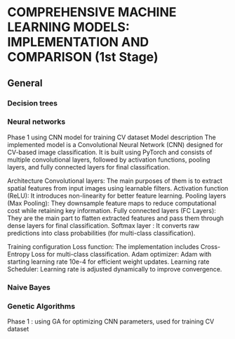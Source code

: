 # COMPREHENSIVE MACHINE LEARNING MODELS: IMPLEMENTATION AND COMPARISON (1st Stage) 

## General

### Decision trees

### Neural networks
Phase 1 using CNN model for training CV dataset
Model description
The implemented model is a Convolutional Neural Network (CNN) designed for CV-based image classification. It is built using PyTorch and consists of multiple convolutional layers, followed by activation functions, pooling layers, and fully connected layers for final classification.

Architecture
Convolutional layers: The main purposes of them is to extract spatial features from input images using learnable filters.
Activation function (ReLU): It introduces non-linearity for better feature learning.
Pooling layers (Max Pooling): They downsample feature maps to reduce computational cost while retaining key information.
Fully connected layers (FC Layers): They are the main part to flatten extracted features and pass them through dense layers for final classification.
Softmax layer : It converts raw predictions into class probabilities (for multi-class classification).


Training configuration
Loss function: The implementation includes Cross-Entropy Loss for multi-class classification.
Adam optimizer: Adam with starting learning rate 10e-4 for efficient weight updates.
Learning rate Scheduler: Learning rate is adjusted dynamically to improve convergence.

### Naive Bayes

### Genetic Algorithms
Phase 1 : using GA for optimizing CNN parameters, used for training CV dataset
